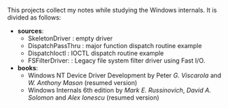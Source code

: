 This projects collect my notes while studying the Windows internals. It is divided as follows:
* __sources__:
    - SkeletonDriver    : empty driver
    - DispatchPassThru  : major function dispatch routine example
    - DispatchIoctl     : IOCTL dispatch routine example
    - FSFilterDriver:   : Legacy file system filter driver using Fast I/O.
* __books__:
    - Windows NT Device Driver Development by Peter _G. Viscarola_ and _W. Anthony Mason_ (resumed version)
    - Windows Internals 6th edition by _Mark E. Russinovich_, _David A. Solomon_ and _Alex Ionescu_  (resumed version)